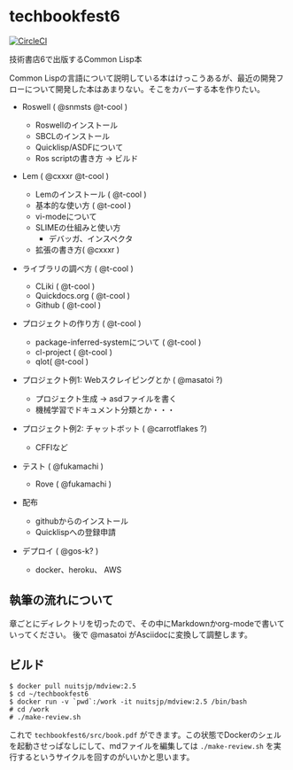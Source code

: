 # techbookfest6

[![CircleCI](https://circleci.com/gh/clfreaks/techbookfest6.svg?style=svg)](https://circleci.com/gh/clfreaks/techbookfest6)

技術書店6で出版するCommon Lisp本

Common Lispの言語について説明している本はけっこうあるが、最近の開発フローについて開発した本はあまりない。そこをカバーする本を作りたい。

- Roswell ( @snmsts @t-cool )
  - Roswellのインストール
  - SBCLのインストール
  - Quicklisp/ASDFについて
  - Ros scriptの書き方 -> ビルド

- Lem ( @cxxxr @t-cool )
  - Lemのインストール ( @t-cool )
  - 基本的な使い方 ( @t-cool )
  - vi-modeについて
  - SLIMEの仕組みと使い方
    - デバッガ、インスペクタ
  - 拡張の書き方( @cxxxr )

- ライブラリの調べ方 ( @t-cool )
  - CLiki ( @t-cool )
  - Quickdocs.org ( @t-cool )
  - Github ( @t-cool )

- プロジェクトの作り方 ( @t-cool )
  - package-inferred-systemについて ( @t-cool )
  - cl-project ( @t-cool )
  - qlot( @t-cool )

- プロジェクト例1: Webスクレイピングとか ( @masatoi ?)
  - プロジェクト生成 -> asdファイルを書く
  - 機械学習でドキュメント分類とか・・・

- プロジェクト例2: チャットボット ( @carrotflakes ?)
  - CFFIなど

- テスト ( @fukamachi )
  - Rove ( @fukamachi )
  
- 配布
  - githubからのインストール
  - Quicklispへの登録申請

- デプロイ ( @gos-k? )
  - docker、heroku、 AWS

## 執筆の流れについて

章ごとにディレクトリを切ったので、その中にMarkdownかorg-modeで書いていってください。
後で @masatoi がAsciidocに変換して調整します。


## ビルド
```
$ docker pull nuitsjp/mdview:2.5
$ cd ~/techbookfest6
$ docker run -v `pwd`:/work -it nuitsjp/mdview:2.5 /bin/bash
# cd /work
# ./make-review.sh
```
これで `techbookfest6/src/book.pdf` ができます。この状態でDockerのシェルを起動させっぱなしにして、mdファイルを編集しては `./make-review.sh` を実行するというサイクルを回すのがいいかと思います。

